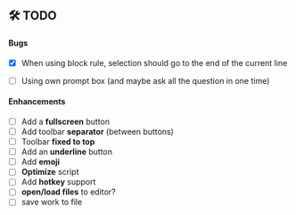 ## 🛠 TODO
#### Bugs
- [x] When using block rule, selection should go to the end of the current line
- [ ] Using own prompt box (and maybe ask all the question in one time)


#### Enhancements
- [ ] Add a **fullscreen** button
- [ ] Add toolbar **separator** (between buttons)
- [ ] Toolbar **fixed to top**
- [ ] Add an **underline** button
- [ ] Add **emoji** 
- [ ] **Optimize** script
- [ ] Add **hotkey** support
- [ ] **open/load files** to editor?
- [ ] save work to file